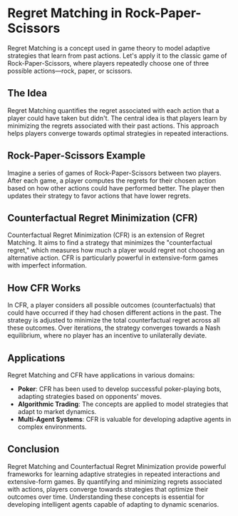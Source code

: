 # Regret Matching in Rock-Paper-Scissors

Regret Matching is a concept used in game theory to model adaptive strategies that learn from past actions. Let's apply it to the classic game of Rock-Paper-Scissors, where players repeatedly choose one of three possible actions—rock, paper, or scissors.

## The Idea

Regret Matching quantifies the regret associated with each action that a player could have taken but didn't. The central idea is that players learn by minimizing the regrets associated with their past actions. This approach helps players converge towards optimal strategies in repeated interactions.

## Rock-Paper-Scissors Example

Imagine a series of games of Rock-Paper-Scissors between two players. After each game, a player computes the regrets for their chosen action based on how other actions could have performed better. The player then updates their strategy to favor actions that have lower regrets.

## Counterfactual Regret Minimization (CFR)

Counterfactual Regret Minimization (CFR) is an extension of Regret Matching. It aims to find a strategy that minimizes the "counterfactual regret," which measures how much a player would regret not choosing an alternative action. CFR is particularly powerful in extensive-form games with imperfect information.

## How CFR Works

In CFR, a player considers all possible outcomes (counterfactuals) that could have occurred if they had chosen different actions in the past. The strategy is adjusted to minimize the total counterfactual regret across all these outcomes. Over iterations, the strategy converges towards a Nash equilibrium, where no player has an incentive to unilaterally deviate.

## Applications

Regret Matching and CFR have applications in various domains:

- **Poker**: CFR has been used to develop successful poker-playing bots, adapting strategies based on opponents' moves.
- **Algorithmic Trading**: The concepts are applied to model strategies that adapt to market dynamics.
- **Multi-Agent Systems**: CFR is valuable for developing adaptive agents in complex environments.

## Conclusion

Regret Matching and Counterfactual Regret Minimization provide powerful frameworks for learning adaptive strategies in repeated interactions and extensive-form games. By quantifying and minimizing regrets associated with actions, players converge towards strategies that optimize their outcomes over time. Understanding these concepts is essential for developing intelligent agents capable of adapting to dynamic scenarios.
